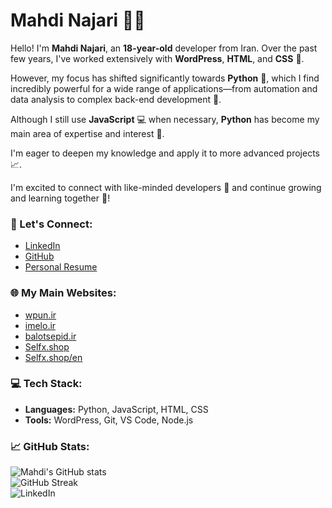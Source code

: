 # Mahdi Najari 👨‍💻

Hello! I'm **Mahdi Najari**, an **18-year-old** developer from Iran. Over the past few years, I've worked extensively with **WordPress**, **HTML**, and **CSS** 🎨.

However, my focus has shifted significantly towards **Python** 🐍, which I find incredibly powerful for a wide range of applications—from automation and data analysis to complex back-end development 🔧.

Although I still use **JavaScript** 💻 when necessary, **Python** has become my main area of expertise and interest 🚀.

I'm eager to deepen my knowledge and apply it to more advanced projects 📈.

I'm excited to connect with like-minded developers 🤝 and continue growing and learning together 🌱!

### 🔗 Let's Connect:
- [LinkedIn](https://www.linkedin.com/in/mahdi-najari-918301221)
- [GitHub](https://github.com/MetiNaj/README/edit/main/README.md)
- [Personal Resume](http://me.wpun.ir)

### 🌐 My Main Websites:
- [wpun.ir](http://wpun.ir)
- [imelo.ir](http://imelo.ir)
- [balotsepid.ir](http://balotsepid.ir)
- [Selfx.shop](http://Selfx.shop)
- [Selfx.shop/en](http://Selfx.shop/en)

### 💻 Tech Stack:
- **Languages:** Python, JavaScript, HTML, CSS
- **Tools:** WordPress, Git, VS Code, Node.js

### 📈 GitHub Stats:
![Mahdi's GitHub stats](https://github-readme-stats.vercel.app/api?username=MetiNaj&show_icons=true&theme=radical)  
![GitHub Streak](https://github-readme-streak-stats.herokuapp.com/?user=MetiNaj&theme=highcontrast)  
![LinkedIn](https://img.shields.io/badge/-LinkedIn-blue?style=flat-square&logo=linkedin&logoColor=white&link=https://www.linkedin.com/in/mahdi-najari-918301221)
